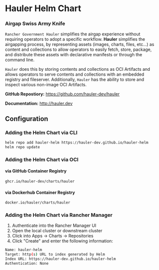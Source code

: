 # Hauler Helm Chart

### Airgap Swiss Army Knife

`Rancher Government Hauler` simplifies the airgap experience without requiring operators to adopt a specific workflow. **Hauler** simplifies the airgapping process, by representing assets (images, charts, files, etc...) as content and collections to allow operators to easily fetch, store, package, and distribute these assets with declarative manifests or through the command line.

`Hauler` does this by storing contents and collections as OCI Artifacts and allows operators to serve contents and collections with an embedded registry and fileserver. Additionally, `Hauler` has the ability to store and inspect various non-image OCI Artifacts.

**GitHub Repostiory:** https://github.com/hauler-dev/hauler

**Documentation:** http://hauler.dev

## Configuration

### Adding the Helm Chart via CLI

```bash
helm repo add hauler-helm https://hauler-dev.github.io/hauler-helm
helm repo update
```

### Adding the Helm Chart via OCI

#### via GitHub Container Registry

```bash
ghcr.io/hauler-dev/charts/hauler
```

#### via Dockerhub Container Registry

```bash
docker.io/hauler/charts/hauler
```

### Adding the Helm Chart via Rancher Manager

1. Authenticate into the Rancher Manager UI
2. Open the local cluster or downstream cluster
3. Click into Apps -> Charts -> Repositories
4. Click "Create" and enter the following information:

```bash
Name: hauler-helm
Target: http(s) URL to index generated by Helm
Index URL: https://hauler-dev.github.io/hauler-helm
Authentication: None
```